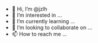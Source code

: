 - 👋 Hi, I’m @jzlh
- 👀 I’m interested in ...
- 🌱 I’m currently learning ...
- 💞️ I’m looking to collaborate on ...
- 📫 How to reach me ...

<!---
jzlh/jzlh is a ✨ special ✨ repository because its `README.md` (this file) appears on your GitHub profile.
You can click the Preview link to take a look at your changes.
--->
